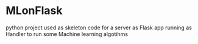 # MLonFlask
python project used as skeleton code for a server as Flask app running as Handler to run some Machine learning algotihms
